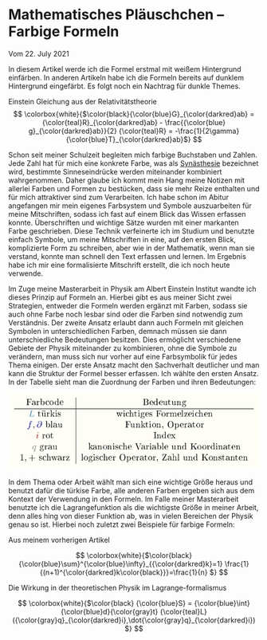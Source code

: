 # Mathematisches Pläuschchen – Farbige Formeln

<!-- <div align=center style="text-align: center;">     <img width="850" src="./Media/formula-gravi.png"/>    <p> Einstein Gleichung aus der Relativitätstheorie </p> </div> -->

Vom 22\. July 2021

In diesem Artikel werde ich die Formel erstmal mit weißem Hintergrund einfärben. In anderen Artikeln habe ich die Formeln bereits auf dunklem Hintergrund eingefärbt. Es folgt noch ein Nachtrag für dunkle Themes.

Einstein Gleichung aus der Relativitätstheorie
$$
\colorbox{white}{$\color{black}{\color{blue}G}_{\color{darkred}ab} = {\color{teal}R}_{\color{darkred}ab} - \frac{{\color{blue} g}_{\color{darkred}ab}}{2}  {\color{teal}R} = -\frac{1}{2\gamma}{\color{blue}T}_{\color{darkred}ab}$}
$$

Schon seit meiner Schulzeit begleiten mich farbige Buchstaben und Zahlen. Jede Zahl hat für mich eine konkrete Farbe, was als [Synästhesie](https://de.wikipedia.org/wiki/Syn%C3%A4sthesie) bezeichnet wird, bestimmte Sinneseindrücke werden miteinander kombiniert wahrgenommen. Daher glaube ich kommt mein Hang meine Notizen mit allerlei Farben und Formen zu bestücken, dass sie mehr Reize enthalten und für mich attraktiver sind zum Verarbeiten. Ich habe schon im Abitur angefangen mir mein eigenes Farbsystem und Symbole auszuarbeiten für meine Mitschriften, sodass ich fast auf einem Blick das Wissen erfassen konnte. Überschriften und wichtige Sätze wurden mit einer markanten Farbe geschrieben. Diese Technik verfeinerte ich im Studium und benutzte einfach Symbole, um meine Mitschriften in eine, auf den ersten Blick, komplizierte Form zu schreiben, aber wie in der Mathematik, wenn man sie verstand, konnte man schnell den Text erfassen und lernen. Im Ergebnis habe ich mir eine formalisierte Mitschrift erstellt, die ich noch heute verwende.

Im Zuge meine Masterarbeit in Physik am Albert Einstein Institut wandte ich dieses Prinzip auf Formeln an. Hierbei gibt es aus meiner Sicht zwei Strategien, entweder die Formeln werden ergänzt mit Farben, sodass sie auch ohne Farbe noch lesbar sind oder die Farben sind notwendig zum Verständnis. Der zweite Ansatz erlaubt dann auch Formeln mit gleichen Symbolen in unterschiedlichen Farben, demnach müssen sie dann unterschiedliche Bedeutungen besitzen. Dies ermöglicht verschiedene Gebiete der Physik miteinander zu kombinieren, ohne die Symbole zu verändern, man muss sich nur vorher auf eine Farbsymbolik für jedes Thema einigen. Der erste Ansatz macht den Sachverhalt deutlicher und man kann die Struktur der Formel besser erfassen. Ich wählte den ersten Ansatz. In der Tabelle sieht man die Zuordnung der Farben und ihren Bedeutungen:

<div align=center style="text-align: center;">
    <img width="550" src="./Media/tabelle-1.png"/>
</div>

In dem Thema oder Arbeit wählt man sich eine wichtige Größe heraus und benutzt dafür die türkise Farbe, alle anderen Farben ergeben sich aus dem Kontext der Verwendung in den Formeln. Im Falle meiner Masterarbeit benutzte ich die Lagrangefunktion als die wichtigste Größe in meiner Arbeit, denn alles hing von dieser Funktion ab, was in vielen Bereichen der Physik genau so ist. Hierbei noch zuletzt zwei Beispiele für farbige Formeln:

Aus meinem vorherigen Artikel

$$
 \colorbox{white}{$\color{black} {\color{blue}\sum}^{\color{blue}\infty}_{{\color{darkred}k}=1} \frac{1}{(n+1)^{\color{darkred}k\color{black}}}=\frac{1}{n} $}
$$

<!-- $$ {\color{cyan}\sum}^{\color{cyan}\infty\color{black}}_{{\color{pink}k}=1} \frac{1}{(n+1)^{\color{pink}k\color{black}}}=\frac{1}{n} $$ -->


<!-- <div align=center style="text-align: center;">    <img width="550" src="./Media/formula-1-n-2.png"/> </div> -->

Die Wirkung in der theoretischen Physik im Lagrange-formalismus

$$
 \colorbox{white}{$\color{black} {\color{blue}S} = {\color{blue}\int} {\color{blue}d}{\color{gray}t} {\color{teal}L}({\color{gray}q}_{\color{darkred}i},\dot{\color{gray}q}_{\color{darkred}i}) $}
$$

<!-- <div align=center style="text-align: center;">     <img width="550" src="./Media/formula-wirkung.png"/> </div> -->


